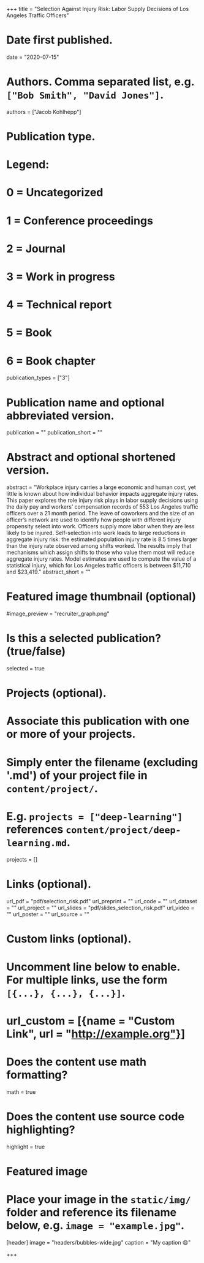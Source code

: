 +++
title = "Selection Against Injury Risk: Labor Supply Decisions of Los Angeles Traffic Officers"

# Date first published.
date = "2020-07-15"

# Authors. Comma separated list, e.g. `["Bob Smith", "David Jones"]`.
authors = ["Jacob Kohlhepp"]

# Publication type.
# Legend:
# 0 = Uncategorized
# 1 = Conference proceedings
# 2 = Journal
# 3 = Work in progress
# 4 = Technical report
# 5 = Book
# 6 = Book chapter
publication_types = ["3"]

# Publication name and optional abbreviated version.
publication = ""
publication_short = ""

# Abstract and optional shortened version.
abstract = "Workplace injury carries a large economic and human cost, yet little is known about how individual behavior impacts aggregate injury rates. This paper explores the role injury risk plays in labor supply decisions using the daily pay and workers’ compensation records of 553 Los Angeles traffic officers over
a 21 month period. The leave of coworkers and the size of an officer’s network are used to identify how people with different injury propensity select into work. Officers supply more labor when they are less likely to be injured. Self-selection into work leads to large reductions in aggregate injury risk: the estimated population injury rate is 8.5 times larger than the injury rate observed among shifts worked. The results imply that mechanisms which assign shifts to those who value them most will reduce aggregate injury rates. Model estimates are used to compute the value of a statistical injury, which for Los Angeles traffic officers is between \$11,710 and \$23,419."
abstract_short = ""

# Featured image thumbnail (optional)
#image_preview = "recruiter_graph.png"

# Is this a selected publication? (true/false)
selected = true

# Projects (optional).
#   Associate this publication with one or more of your projects.
#   Simply enter the filename (excluding '.md') of your project file in `content/project/`.
#   E.g. `projects = ["deep-learning"]` references `content/project/deep-learning.md`.
projects = []

# Links (optional).

url_pdf = "pdf/selection_risk.pdf"
url_preprint = ""
url_code = ""
url_dataset = ""
url_project = ""
url_slides = "pdf/slides_selection_risk.pdf"
url_video = ""
url_poster = ""
url_source = ""

# Custom links (optional).
#   Uncomment line below to enable. For multiple links, use the form `[{...}, {...}, {...}]`.
# url_custom = [{name = "Custom Link", url = "http://example.org"}]

# Does the content use math formatting?
math = true

# Does the content use source code highlighting?
highlight = true

# Featured image
# Place your image in the `static/img/` folder and reference its filename below, e.g. `image = "example.jpg"`.
[header]
image = "headers/bubbles-wide.jpg"
caption = "My caption 😄"

+++
